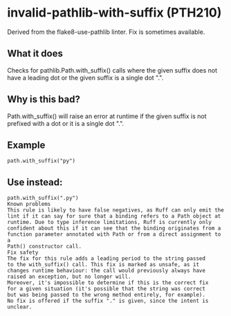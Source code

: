 # invalid-pathlib-with-suffix (PTH210)
Derived from the flake8-use-pathlib linter.
Fix is sometimes available.
## What it does
Checks for pathlib.Path.with_suffix() calls where
the given suffix does not have a leading dot
or the given suffix is a single dot ".".
## Why is this bad?
Path.with_suffix() will raise an error at runtime
if the given suffix is not prefixed with a dot
or it is a single dot ".".
## Example
```
path.with_suffix("py")
```
## Use instead:
```
path.with_suffix(".py")
Known problems
This rule is likely to have false negatives, as Ruff can only emit the
lint if it can say for sure that a binding refers to a Path object at
runtime. Due to type inference limitations, Ruff is currently only
confident about this if it can see that the binding originates from a
function parameter annotated with Path or from a direct assignment to a
Path() constructor call.
Fix safety
The fix for this rule adds a leading period to the string passed
to the with_suffix() call. This fix is marked as unsafe, as it
changes runtime behaviour: the call would previously always have
raised an exception, but no longer will.
Moreover, it's impossible to determine if this is the correct fix
for a given situation (it's possible that the string was correct
but was being passed to the wrong method entirely, for example).
No fix is offered if the suffix "." is given, since the intent is unclear.
```